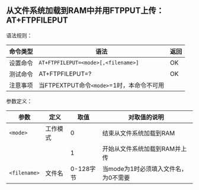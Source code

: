 ## 从文件系统加载到RAM中并用FTPPUT上传：AT+FTPFILEPUT

语法规则：

| 命令类型 | 语法                                      | 返回 |
| -------- | ----------------------------------------- | ---- |
| 设置命令 | `AT+FTPFILEPUT=<mode>[,<filename>]`       | OK   |
| 测试命令 | AT+FTPFILEPUT=?                           | OK   |
| 注意事项 | 当FTPEXTPUT命令`<mode>`=1时，本命令不可用 |      |

参数定义：

| 参数         | 定义     | 取值      | 对取值的说明                         |
| ------------ | -------- | --------- | ------------------------------------ |
| `<mode>`     | 工作模式 | 0         | 结束从文件系统加载到RAM              |
|              |          | 1         | 开始从文件系统加载到RAM并上传        |
| `<filename>` | 文件名   | 0-128字节 | 当mode为1时必须填入文件名，为0不需要 |
